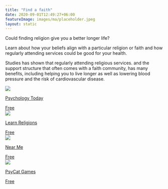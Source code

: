 ```yaml
---
title: "Find a faith"
date: 2020-09-01T12:49:27+06:00
featureImage: images/ma/placeholder.jpeg
layout: static
---
```


Could finding religion give you a better longer life?

Learn about how your beliefs align with a particular religion or faith and how regularly attending services could be good for your health.

Studies has shown that regularly attending religious services. and the support structure that often comes with a faith community, has many benefits, including helping you to live longer as well as lowering blood pressure and the risk of cardiovascular disease.

<a class="ma-link" href="https://www.psychologytoday.com/us/blog/supersurvivors/201809/is-religion-good-or-bad-us"><div class="ma-card ma-card-Community"><div class="ma-icon"><img src ="/images/Icon-check - community - opacity.svg"/></div><div class="ma-name"><p>Psychology Today</p></div><div class="ma-paid-text"><span>Free</span></div></div></a><a class="ma-link" href="https://www.learnreligions.com/"><div class="ma-card ma-card-Community"><div class="ma-icon"><img src ="/images/Icon-check - community - opacity.svg"/></div><div class="ma-name"><p>Learn Religions</p></div><div class="ma-paid-text"><span>Free</span></div></div></a><a class="ma-link" href="https://near-me.store/en/religious-centers-near-me"><div class="ma-card ma-card-Community"><div class="ma-icon"><img src ="/images/Icon-check - community - opacity.svg"/></div><div class="ma-name"><p>Near Me</p></div><div class="ma-paid-text"><span>Free</span></div></div></a><a class="ma-link" href="https://psycatgames.com/quiz/what-is-my-religion/"><div class="ma-card ma-card-Community"><div class="ma-icon"><img src ="/images/Icon-check - community - opacity.svg"/></div><div class="ma-name"><p>PsyCat Games</p></div><div class="ma-paid-text"><span>Free</span></div></div></a>  

<br/><br/>






